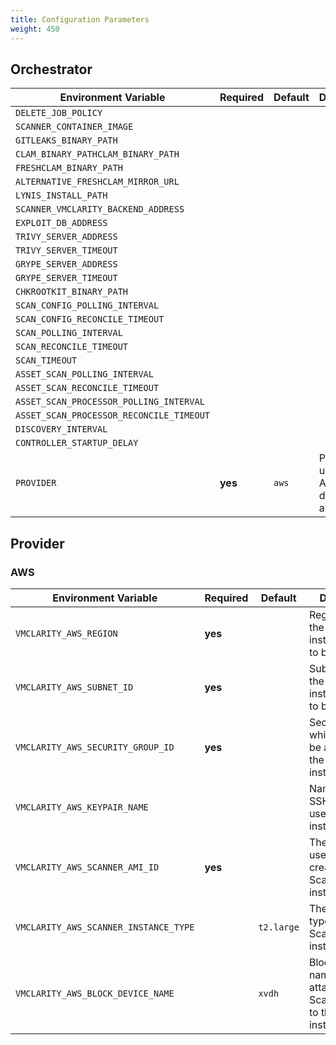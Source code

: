 ```yaml
---
title: Configuration Parameters
weight: 450
---
```


## Orchestrator

| Environment Variable                      | Required  | Default | Description                                  |
|-------------------------------------------|-----------|---------|----------------------------------------------|
| `DELETE_JOB_POLICY`                       |           |         |                                              |
| `SCANNER_CONTAINER_IMAGE`                 |           |         |                                              |
| `GITLEAKS_BINARY_PATH`                    |           |         |                                              |
| `CLAM_BINARY_PATHCLAM_BINARY_PATH`        |           |         |                                              |
| `FRESHCLAM_BINARY_PATH`                   |           |         |                                              |
| `ALTERNATIVE_FRESHCLAM_MIRROR_URL`        |           |         |                                              |
| `LYNIS_INSTALL_PATH`                      |           |         |                                              |
| `SCANNER_VMCLARITY_BACKEND_ADDRESS`       |           |         |                                              |
| `EXPLOIT_DB_ADDRESS`                      |           |         |                                              |
| `TRIVY_SERVER_ADDRESS`                    |           |         |                                              |
| `TRIVY_SERVER_TIMEOUT`                    |           |         |                                              |
| `GRYPE_SERVER_ADDRESS`                    |           |         |                                              |
| `GRYPE_SERVER_TIMEOUT`                    |           |         |                                              |
| `CHKROOTKIT_BINARY_PATH`                  |           |         |                                              |
| `SCAN_CONFIG_POLLING_INTERVAL`            |           |         |                                              |
| `SCAN_CONFIG_RECONCILE_TIMEOUT`           |           |         |                                              |
| `SCAN_POLLING_INTERVAL`                   |           |         |                                              |
| `SCAN_RECONCILE_TIMEOUT`                  |           |         |                                              |
| `SCAN_TIMEOUT`                            |           |         |                                              |
| `ASSET_SCAN_POLLING_INTERVAL`            |           |         |                                              |
| `ASSET_SCAN_RECONCILE_TIMEOUT`           |           |         |                                              |
| `ASSET_SCAN_PROCESSOR_POLLING_INTERVAL`  |           |         |                                              |
| `ASSET_SCAN_PROCESSOR_RECONCILE_TIMEOUT` |           |         |                                              |
| `DISCOVERY_INTERVAL`                      |           |         |                                              |
| `CONTROLLER_STARTUP_DELAY`                |           |         |                                              |
| `PROVIDER`                                | **yes**   | `aws`   | Provider used for Asset discovery and scans |

## Provider

### AWS

| Environment Variable                   | Required | Default      | Description                                                                   |
|----------------------------------------|----------|--------------|-------------------------------------------------------------------------------|
| `VMCLARITY_AWS_REGION`                 | **yes**  |              | Region where the Scanner instance needs to be created                         |
| `VMCLARITY_AWS_SUBNET_ID`              | **yes**  |              | SubnetID where the Scanner instance needs to be created                       |
| `VMCLARITY_AWS_SECURITY_GROUP_ID`      | **yes**  |              | SecurityGroupId which needs to be attached to the Scanner instance            |
| `VMCLARITY_AWS_KEYPAIR_NAME`           |          |              | Name of the SSH KeyPair to use for Scanner instance launch                    |
| `VMCLARITY_AWS_SCANNER_AMI_ID`         | **yes**  |              | The AMI image used for creating Scanner instance                              |
| `VMCLARITY_AWS_SCANNER_INSTANCE_TYPE`  |          | `t2.large`   | The instance type used for Scanner instance                                   |
| `VMCLARITY_AWS_BLOCK_DEVICE_NAME`      |          | `xvdh`       | Block device name used for attaching Scanner volume to the Scanner instance   |
